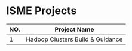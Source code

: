 # ISME Projects

| NO.  | Project Name                     |
| ---- | -------------------------------- |
| 1    | Hadoop Clusters Build & Guidance |